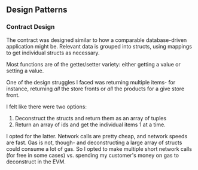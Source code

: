 ## Design Patterns

### Contract Design

The contract was designed similar to how a comparable database-driven application might be. Relevant data  is grouped into structs, using mappings to get individual structs as necessary.

Most functions are of the getter/setter variety: either getting a value or setting a value.

One of the design struggles I faced was returning multiple items- for instance, returning _all_ the store fronts or _all_ the products for a give store front.

I felt like there were two options:

1. Deconstruct the structs and return them as an array of tuples
2. Return an array of ids and get the individual items 1 at a time.

I opted for the latter. Network calls are pretty cheap, and network speeds are fast. Gas is not, though- and deconstructing a large array of structs could consume a lot of gas. So I opted to make multiple short network calls (for free in some cases) vs. spending my customer's money on gas to deconstruct in the EVM.